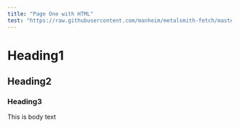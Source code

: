 ```yaml
---
title: "Page One with HTML"
test: "https://raw.githubusercontent.com/manheim/metalsmith-fetch/master/test/fixtures/html/sample.html"
---
```

# Heading1

## Heading2

### Heading3

This is body text

